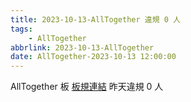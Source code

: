```yaml
---
title: 2023-10-13-AllTogether 違規 0 人
tags:
    - AllTogether
abbrlink: 2023-10-13-AllTogether
date: AllTogether-2023-10-13 12:00:00
---
```

AllTogether 板 [板規連結](https://www.ptt.cc/bbs/AllTogether/M.1643211430.A.5FB.html)
昨天違規 0 人
